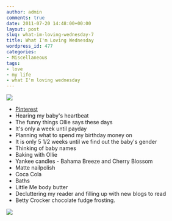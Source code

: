 ```yaml
---
author: admin
comments: true
date: 2011-07-20 14:48:00+00:00
layout: post
slug: what-im-loving-wednesday-7
title: What I'm Loving Wednesday
wordpress_id: 477
categories:
- Miscellaneous
tags:
- love
- my life
- what I'm loving wednesday
---
```


[![](http://4.bp.blogspot.com/-ILYduUwbbIg/TiTvr7eu4oI/AAAAAAAADxo/n1CfS9bjEUg/s200/WILW.jpg)](http://littledaisymay.blogspot.com/2011/07/what-im-loving-wednesday_20.html)

  


  * [Pinterest](http://pinterest.com/emmaleehughes/)
  * Hearing my baby's heartbeat
  * The funny things Ollie says these days
  * It's only a week until payday
  * Planning what to spend my birthday money on
  * It is only 5 1/2 weeks until we find out the baby's gender
  * Thinking of baby names
  * Baking with Ollie
  * Yankee candles  - Bahama Breeze and Cherry Blossom
  * Matte nailpolish
  * Coca Cola
  * Baths
  * Little Me body butter
  * Decluttering my reader and filling up with new blogs to read
  * Betty Crocker chocolate fudge frosting.
  
  


![](https://blogger.googleusercontent.com/tracker/251139911615938991-491675367372711955?l=www.outmumbered.com)
